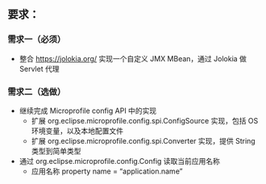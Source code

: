 ## 要求：
### 需求一（必须）

- 整合 https://jolokia.org/
  实现一个自定义 JMX MBean，通过 Jolokia 做 Servlet 代理

### 需求二（选做）

- 继续完成 Microprofile config API 中的实现
  - 扩展 org.eclipse.microprofile.config.spi.ConfigSource 实现，包括 OS 环境变量，以及本地配置文件
  - 扩展 org.eclipse.microprofile.config.spi.Converter 实现，提供 String 类型到简单类型
- 通过 org.eclipse.microprofile.config.Config 读取当前应用名称
  - 应用名称 property name = “application.name”


